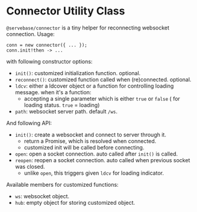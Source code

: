 # Connector Utility Class

`@servebase/connector` is a tiny helper for reconnecting websocket connection. Usage:

    conn = new connector({ ... });
    conn.init!then -> ...

with following constructor options:

 - `init()`: customized initialization function. optional.
 - `reconnect()`: customized function called when (re)connected. optional.
 - `ldcv`: either a ldcover object or a function for controlling loading message. when it's a function:
   - accepting a single parameter which is either `true` or `false` ( for loading status. `true` = loading)
 - `path`: websocket server path. default `/ws`.

And following API:

 - `init()`: create a websocket and connect to server through it.
   - return a Promise, which is resolved when connected.
   - customized init will be called before connecting. 
 - `open`: open a socket connection. auto called after `init()` is called.
 - `reopen`: reopen a socket connection. auto called when previous socket was closed.
   - unlike `open`, this triggers given `ldcv` for loading indicator.

Available members for customized functions:

 - `ws`: websocket object.
 - `hub`: empty object for storing customized object.
